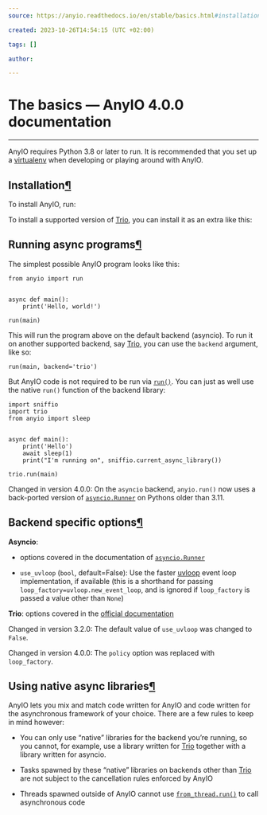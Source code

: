 ```yaml
---
source: https://anyio.readthedocs.io/en/stable/basics.html#installation

created: 2023-10-26T14:54:15 (UTC +02:00)

tags: []

author: 

---
```

# The basics — AnyIO 4.0.0 documentation
---
AnyIO requires Python 3.8 or later to run. It is recommended that you set up a [virtualenv](https://docs.python-guide.org/dev/virtualenvs/) when developing or playing around with AnyIO.

## Installation[¶](https://anyio.readthedocs.io/en/stable/basics.html#installation "Link to this heading")

To install AnyIO, run:

To install a supported version of [Trio](https://github.com/python-trio/trio), you can install it as an extra like this:

## Running async programs[¶](https://anyio.readthedocs.io/en/stable/basics.html#running-async-programs "Link to this heading")

The simplest possible AnyIO program looks like this:

```
from anyio import run


async def main():
    print('Hello, world!')

run(main)

```

This will run the program above on the default backend (asyncio). To run it on another supported backend, say [Trio](https://github.com/python-trio/trio), you can use the `backend` argument, like so:

```
run(main, backend='trio')

```

But AnyIO code is not required to be run via [`run()`](https://anyio.readthedocs.io/en/stable/api.html#anyio.run "anyio.run"). You can just as well use the native `run()` function of the backend library:

```
import sniffio
import trio
from anyio import sleep


async def main():
    print('Hello')
    await sleep(1)
    print("I'm running on", sniffio.current_async_library())

trio.run(main)

```

Changed in version 4.0.0: On the `asyncio` backend, `anyio.run()` now uses a back-ported version of [`asyncio.Runner`](https://docs.python.org/3/library/asyncio-runner.html#asyncio.Runner "(in Python v3.11)") on Pythons older than 3.11.

## Backend specific options[¶](https://anyio.readthedocs.io/en/stable/basics.html#backend-specific-options "Link to this heading")

**Asyncio**:

-   options covered in the documentation of [`asyncio.Runner`](https://docs.python.org/3/library/asyncio-runner.html#asyncio.Runner "(in Python v3.11)")
    
-   `use_uvloop` (`bool`, default=False): Use the faster [uvloop](https://pypi.org/project/uvloop/) event loop implementation, if available (this is a shorthand for passing `loop_factory=uvloop.new_event_loop`, and is ignored if `loop_factory` is passed a value other than `None`)
    

**Trio**: options covered in the [official documentation](https://trio.readthedocs.io/en/stable/reference-core.html#trio.run)

Changed in version 3.2.0: The default value of `use_uvloop` was changed to `False`.

Changed in version 4.0.0: The `policy` option was replaced with `loop_factory`.

## Using native async libraries[¶](https://anyio.readthedocs.io/en/stable/basics.html#using-native-async-libraries "Link to this heading")

AnyIO lets you mix and match code written for AnyIO and code written for the asynchronous framework of your choice. There are a few rules to keep in mind however:

-   You can only use “native” libraries for the backend you’re running, so you cannot, for example, use a library written for [Trio](https://github.com/python-trio/trio) together with a library written for asyncio.
    
-   Tasks spawned by these “native” libraries on backends other than [Trio](https://github.com/python-trio/trio) are not subject to the cancellation rules enforced by AnyIO
    
-   Threads spawned outside of AnyIO cannot use [`from_thread.run()`](https://anyio.readthedocs.io/en/stable/api.html#anyio.from_thread.run "anyio.from_thread.run") to call asynchronous code
